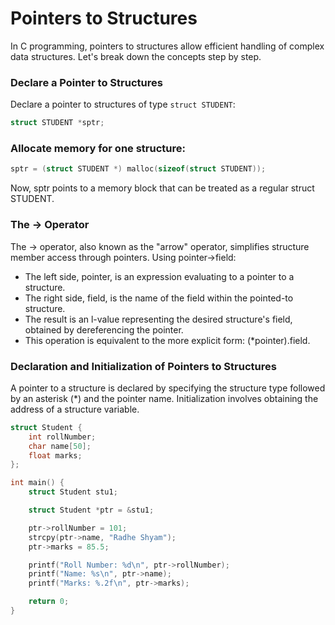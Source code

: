 # Pointers to Structures

In C programming, pointers to structures allow efficient handling of complex data structures. Let's break down the concepts step by step.

### Declare a Pointer to Structures

Declare a pointer to structures of type `struct STUDENT`:

```c
struct STUDENT *sptr;
```
### Allocate memory for one structure:

```c
sptr = (struct STUDENT *) malloc(sizeof(struct STUDENT));
```
Now, sptr points to a memory block that can be treated as a regular struct STUDENT.

### The -> Operator
The -> operator, also known as the "arrow" operator, simplifies structure member access through pointers. Using pointer->field:

- The left side, pointer, is an expression evaluating to a pointer to a structure.
- The right side, field, is the name of the field within the pointed-to structure.
- The result is an l-value representing the desired structure's field, obtained by dereferencing the pointer.
- This operation is equivalent to the more explicit form: (*pointer).field.

### Declaration and Initialization of Pointers to Structures
A pointer to a structure is declared by specifying the structure type followed by an asterisk (*) and the pointer name. Initialization involves obtaining the address of a structure variable.

```c
struct Student {
    int rollNumber;
    char name[50];
    float marks;
};

int main() {
    struct Student stu1;

    struct Student *ptr = &stu1;

    ptr->rollNumber = 101;
    strcpy(ptr->name, "Radhe Shyam");
    ptr->marks = 85.5;

    printf("Roll Number: %d\n", ptr->rollNumber);
    printf("Name: %s\n", ptr->name);
    printf("Marks: %.2f\n", ptr->marks);

    return 0;
}
```
